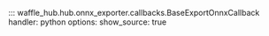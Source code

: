 ::: waffle_hub.hub.onnx_exporter.callbacks.BaseExportOnnxCallback
    handler: python
    options:
        show_source: true